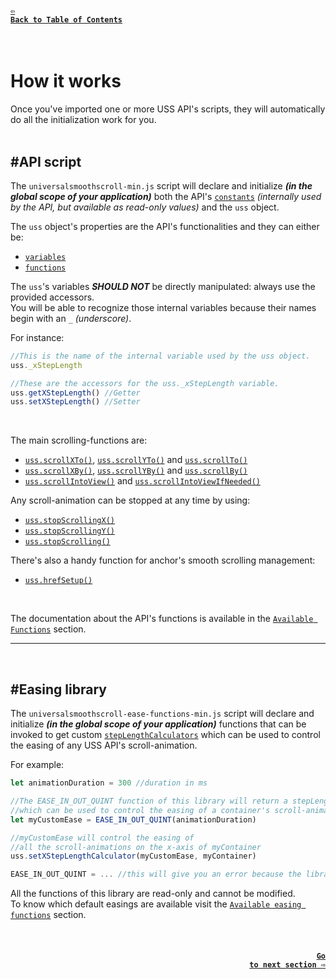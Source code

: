 #### <a href = "https://github.com/CristianDavideConte/universalSmoothScroll#table-of-contents"><code>&#8678; Back to Table of Contents</code></a>
<br/>

# How it works
Once you've imported one or more USS API's scripts, they will automatically do all the initialization work for you. <br/>
<br/>
## \#API script 
The `universalsmoothscroll-min.js` script will declare and initialize ***(in the global scope of your application)*** both the API's [`constants`](./ConstantsAbout.md) _(internally used by the API, but available as read-only values)_ and the `uss` object. <br/>

The `uss` object's properties are the API's functionalities and they can either be: <br/>
* [`variables`](./VariablesAbout.md)
* [`functions`](./FunctionsAbout.md) <br/>
  
The `uss`'s variables ***SHOULD NOT*** be directly manipulated: always use the provided accessors.<br/>
You will be able to recognize those internal variables because their names begin with an `_` _(underscore)_. <br/>

For instance:
```javascript
//This is the name of the internal variable used by the uss object.
uss._xStepLength

//These are the accessors for the uss._xStepLength variable.
uss.getXStepLength() //Getter
uss.setXStepLength() //Setter
```
<br/>

The main scrolling-functions are:
* [`uss.scrollXTo()`](./FunctionsAbout.md#scrollXToFun),  [`uss.scrollYTo()`](./FunctionsAbout.md#scrollYToFun) and [`uss.scrollTo()`](./FunctionsAbout.md#scrollToFun)
* [`uss.scrollXBy()`](./FunctionsAbout.md#scrollXByFun),  [`uss.scrollYBy()`](./FunctionsAbout.md#scrollYByFun) and [`uss.scrollBy()`](./FunctionsAbout.md#scrollByFun)
* [`uss.scrollIntoView()`](./FunctionsAbout.md#scrollIntoViewFun) and [`uss.scrollIntoViewIfNeeded()`](./FunctionsAbout.md#scrollIntoViewIfNeededFun) <br/>

Any scroll-animation can be stopped at any time by using:
* [`uss.stopScrollingX()`](./FunctionsAbout.md#stopScrollingXFun)
* [`uss.stopScrollingY()`](./FunctionsAbout.md#stopScrollingYFun)
* [`uss.stopScrolling()`](./FunctionsAbout.md#stopScrollingFun)

There's also a handy function for anchor's smooth scrolling management:
* [`uss.hrefSetup()`](./FunctionsAbout.md#hrefSetupFun)

<br/>

The documentation about the API's functions is available in the [`Available Functions`](./FunctionsAbout.md) section. 

---
<br/>

## \#Easing library 
The `universalsmoothscroll-ease-functions-min.js` script will declare and initialize ***(in the global scope of your application)*** functions that can be invoked to get custom [`stepLengthCalculators`](./FAQ.md#q-what-is-a-steplengthcalculator-) which can be used to control the easing of any USS API's scroll-animation. <br/>

For example:
```javascript
let animationDuration = 300 //duration in ms

//The EASE_IN_OUT_QUINT function of this library will return a stepLengthCalculator
//which can be used to control the easing of a container's scroll-animations
let myCustomEase = EASE_IN_OUT_QUINT(animationDuration)  

//myCustomEase will control the easing of 
//all the scroll-animations on the x-axis of myContainer
uss.setXStepLengthCalculator(myCustomEase, myContainer)

EASE_IN_OUT_QUINT = ... //this will give you an error because the library is read-only
```

All the functions of this library are read-only and cannot be modified. <br/>
To know which default easings are available visit the [`Available easing functions`](./EasingFunctions.md) section. 

<br/>

#### <p align="right"><a href = "./ConstantsAbout.md"><code>Go to next section &#8680;</code></a></p>
